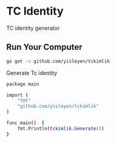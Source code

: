 # TC Identity   

TC identity generator

## Run Your Computer

```bash
go get -u github.com/yisleyen/tckimlik
```

Generate Tc identity

```bash
package main

import (
	"fmt"
	"github.com/yisleyen/tckimlik"
)

func main()  {
	fmt.Println(tckimlik.Generate())
}
```